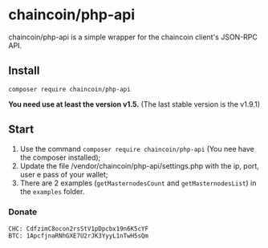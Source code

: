 # chaincoin/php-api

chaincoin/php-api is a simple wrapper for the chaincoin client's JSON-RPC API.
## Install

`composer require chaincoin/php-api`

**You need use at least the version v1.5.** (The last stable version is the v1.9.1)

## Start
1. Use the command `composer require chaincoin/php-api` (You nee have the composer installed);
2. Update the file /vendor/chaincoin/php-api/settings.php with the ip, port, user e pass of your wallet;
3. There are 2 examples (`getMasternodesCount` and `getMasternodesList`) in the `examples` folder.

### Donate

    CHC: CdfzimC8ocon2rsStV1pDpcbx19n6K5cYF
    BTC: 1ApcfjnaRNhGXE7U2rJK3YyyL1nTwH5sQm
